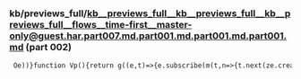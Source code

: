 ### kb/previews_full/kb__previews_full__kb__previews_full__kb__previews_full__flows__time-first__master-only@guest.har.part007.md.part001.md.part001.md.part001.md (part 002)

```md
 Oe))}function Vp(){return g((e,t)=>{e.subscribe(m(t,n=>{t.next(ze.createNext(n))},()=>{t.next(ze.createComplete()),t.complete()},n=>{t.next(ze.createE
```

```
